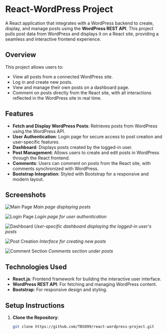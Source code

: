 # React-WordPress Project

A React application that integrates with a WordPress backend to create, display, and manage posts using the **WordPress REST API**. This project pulls post data from WordPress and displays it on a React site, providing a seamless and interactive frontend experience.

## Overview
This project allows users to:
- View all posts from a connected WordPress site.
- Log in and create new posts.
- View and manage their own posts on a dashboard page.
- Comment on posts directly from the React site, with all interactions reflected in the WordPress site in real time.

## Features
- **Fetch and Display WordPress Posts**: Retrieves posts from WordPress using the WordPress API.
- **User Authentication**: Login page for secure access to post creation and user-specific features.
- **Dashboard**: Displays posts created by the logged-in user.
- **Post Management**: Allows users to create and edit posts in WordPress through the React frontend.
- **Comments**: Users can comment on posts from the React site, with comments synchronized with WordPress.
- **Bootstrap Integration**: Styled with Bootstrap for a responsive and modern layout.

## Screenshots
![Main Page](https://github.com/TBS099/react-wordpress-project/assets/109902776/1d85d069-bbe3-47a1-ab9c-39e8ca25a276)
*Main page displaying posts*

![Login Page](https://github.com/TBS099/react-wordpress-project/assets/109902776/976e972f-139a-49d7-90a8-f572c7d16835)
*Login page for user authentication*

![Dashboard](https://github.com/TBS099/react-wordpress-project/assets/109902776/843c2d5c-8992-413a-bc2f-5161b1a425dd)
*User-specific dashboard displaying the logged-in user's posts*

![Post Creation](https://user-images.githubusercontent.com/109902776/232669669-d6d7dcd2-d964-4d80-9a21-c7511f93f549.png)
*Interface for creating new posts*

![Comment Section](https://github.com/TBS099/react-wordpress-project/assets/109902776/8ccf709b-a52d-4445-bc08-ea4f8475eb5d)
*Comments section under posts*

## Technologies Used
- **React.js**: Frontend framework for building the interactive user interface.
- **WordPress REST API**: For fetching and managing WordPress content.
- **Bootstrap**: For responsive design and styling.

## Setup Instructions
1. **Clone the Repository**:
   ```bash
   git clone https://github.com/TBS099/react-wordpress-project.git
